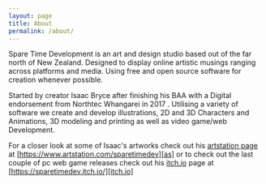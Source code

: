 ```yaml
---
layout: page
title: About
permalink: /about/
---
```


Spare Time Development is an art and design studio based out of the far north of New Zealand. Designed to display online artistic musings ranging across platforms and media. Using free and open source software for creation whenever possible.

Started by creator Isaac Bryce after finishing his BAA with a Digital endorsement from Northtec Whangarei in 2017 . Utilising a variety of software we create and develop illustrations, 2D and 3D Characters and Animations, 3D modeling and printing as well as video game/web Development. 

For a closer look at some of Isaac's artworks check out his [artstation page][as] at [https://www.artstation.com/sparetimedev][as] or to check out the last couple of pc web game releases check out his [itch.io][itch.io] page at [https://sparetimedev.itch.io/][itch.io]


[itch.io]:https://sparetimedev.itch.io/
[as]:https://www.artstation.com/sparetimedev
